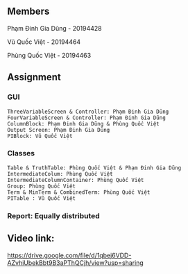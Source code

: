 ## Members
Phạm Đinh Gia Dũng - 20194428

Vũ Quốc Việt - 20194464

Phùng Quốc Việt - 20194463

## Assignment
### GUI
	ThreeVariableScreen & Controller: Phạm Đinh Gia Dũng 
	FourVariableScreen & Controller: Phạm Đinh Gia Dũng
	ColumnBlock: Phạm Đinh Gia Dũng & Phùng Quốc Việt
	Output Screen: Phạm Đinh Gia Dũng
	PIBlock: Vũ Quốc Việt
### Classes
	Table & TruthTable: Phùng Quốc Việt & Phạm Đinh Gia Dũng
	IntermediateColum: Phùng Quốc Việt
	IntermediateColumnContainer: Phùng Quốc Việt
	Group: Phùng Quốc Việt
	Term & MinTerm & CombinedTerm: Phùng Quốc Việt
	PITable : Vũ Quốc Việt
### Report: Equally distributed

## Video link:
https://drive.google.com/file/d/1qbej6VDD-AZvhiUbekBbt9B3aPThQCjh/view?usp=sharing
